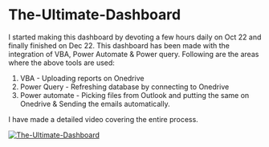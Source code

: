 # The-Ultimate-Dashboard

I started making this dashboard by devoting a few hours daily on Oct 22 and finally finished on Dec 22.
This dashboard has been made with the integration of VBA, Power Automate & Power query.
Following are the areas where the above tools are used:
1. VBA - Uploading reports on Onedrive
2. Power Query - Refreshing database by connecting to Onedrive
3. Power automate - Picking files from Outlook and putting the same on Onedrive & Sending the emails automatically.

I have made a detailed video covering the entire process.

[![The-Ultimate-Dashboard](https://img.youtube.com/vi/CXAdP3uHPos/0.jpg)](https://www.youtube.com/watch?v=CXAdP3uHPos)

